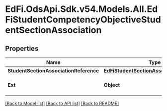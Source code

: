 # EdFi.OdsApi.Sdk.v54.Models.All.EdFiStudentCompetencyObjectiveStudentSectionAssociation

## Properties

Name | Type | Description | Notes
------------ | ------------- | ------------- | -------------
**StudentSectionAssociationReference** | [**EdFiStudentSectionAssociationReference**](EdFiStudentSectionAssociationReference.md) |  | 
**Ext** | **Object** | Extensions to the StudentCompetencyObjectiveStudentSectionAssociation entity. | [optional] 

[[Back to Model list]](../../README.md#documentation-for-models) [[Back to API list]](../../README.md#documentation-for-api-endpoints) [[Back to README]](../../README.md)

